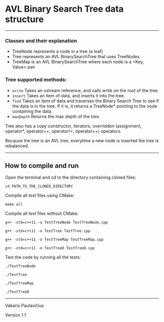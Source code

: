 # AVL Binary Search Tree data structure

***

### Classes and their explanation

* TreeNode represents a node in a tree (a leaf)
* Tree represents an AVL BinarySearchTree that uses TreeNodes  
* TreeMap is an AVL BinarySearchTree where each node is a <Key, Value> pair

### Tree supported methods:

* `write` Takes an ostream reference, and calls write on the root of the tree.
* `insert` Takes an item of data, and inserts it into the tree.
* `find` Takes an item of data and traverses the Binary Search Tree to see if the data is in the tree.
If it is, it returns a TreeNode* pointing to the node containing the data.
* `maxDepth` Returns the max depth of the tree.

Tree also has a copy constructor, iterators, overridden (assignment, operator*, operator==, operator!=, operator++) operators.

Because the tree is an AVL tree, everytime a new node is inserted the tree is rebalanced.

----

## How to compile and run

Open the terminal and cd to the directory containing cloned files:

```
cd PATH_TO_THE_CLONED_DIRECTORY
```

Compile all test files using CMake:

```
make all
```

Compile all test files without CMake:

```
g++ -std=c++11 -o TestTreeNode TestTreeNode.cpp

g++ -std=c++11 -o TestTree TestTree.cpp

g++ -std=c++11 -o TestTreeMap TestTreeMap.cpp

g++ -std=c++11 -o TestTreeD TestTreeD.cpp
```

Test the code by running all the tests:

```
./TestTreeNode

./TestTree

./TestTreeMap

./TestTreeD
```
***

Vakaris Paulavičius

Version 1.1
